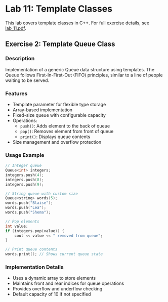 # Lab 11: Template Classes

This lab covers template classes in C++. For full exercise details, see [lab_11.pdf](lab_11.pdf).

## Exercise 2: Template Queue Class

### Description

Implementation of a generic Queue data structure using templates. The Queue follows First-In-First-Out (FIFO) principles, similar to a line of people waiting to be served.

### Features

- Template parameter for flexible type storage
- Array-based implementation
- Fixed-size queue with configurable capacity
- Operations:
  - `push()`: Adds element to the back of queue
  - `pop()`: Removes element from front of queue
  - `print()`: Displays queue contents
- Size management and overflow protection

### Usage Example

```cpp
// Integer queue
Queue<int> integers;
integers.push(4);
integers.push(8);
integers.push(9);

// String queue with custom size
Queue<string> words(5);
words.push("Blaise");
words.push("Lea");
words.push("Shema");

// Pop elements
int value;
if (integers.pop(value)) {
    cout << value << " removed from queue";
}

// Print queue contents
words.print(); // Shows current queue state
```

### Implementation Details

- Uses a dynamic array to store elements
- Maintains front and rear indices for queue operations
- Provides overflow and underflow checking
- Default capacity of 10 if not specified
